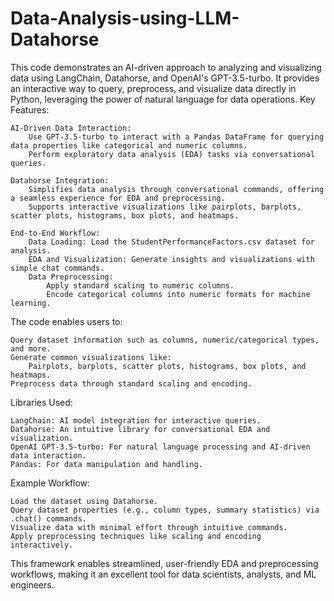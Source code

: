 # Data-Analysis-using-LLM-Datahorse
This code demonstrates an AI-driven approach to analyzing and visualizing data using LangChain, Datahorse, and OpenAI's GPT-3.5-turbo. It provides an interactive way to query, preprocess, and visualize data directly in Python, leveraging the power of natural language for data operations.
Key Features:

    AI-Driven Data Interaction:
        Use GPT-3.5-turbo to interact with a Pandas DataFrame for querying data properties like categorical and numeric columns.
        Perform exploratory data analysis (EDA) tasks via conversational queries.

    Datahorse Integration:
        Simplifies data analysis through conversational commands, offering a seamless experience for EDA and preprocessing.
        Supports interactive visualizations like pairplots, barplots, scatter plots, histograms, box plots, and heatmaps.

    End-to-End Workflow:
        Data Loading: Load the StudentPerformanceFactors.csv dataset for analysis.
        EDA and Visualization: Generate insights and visualizations with simple chat commands.
        Data Preprocessing:
            Apply standard scaling to numeric columns.
            Encode categorical columns into numeric formats for machine learning.

The code enables users to:

    Query dataset information such as columns, numeric/categorical types, and more.
    Generate common visualizations like:
        Pairplots, barplots, scatter plots, histograms, box plots, and heatmaps.
    Preprocess data through standard scaling and encoding.

Libraries Used:

    LangChain: AI model integration for interactive queries.
    Datahorse: An intuitive library for conversational EDA and visualization.
    OpenAI GPT-3.5-turbo: For natural language processing and AI-driven data interaction.
    Pandas: For data manipulation and handling.

Example Workflow:

    Load the dataset using Datahorse.
    Query dataset properties (e.g., column types, summary statistics) via .chat() commands.
    Visualize data with minimal effort through intuitive commands.
    Apply preprocessing techniques like scaling and encoding interactively.

This framework enables streamlined, user-friendly EDA and preprocessing workflows, making it an excellent tool for data scientists, analysts, and ML engineers.
